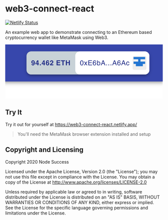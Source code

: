 # web3-connect-react

[![Netlify Status](https://api.netlify.com/api/v1/badges/0c438365-0f20-4382-90b8-7a147843135a/deploy-status)](https://app.netlify.com/sites/web3-connect-react/deploys)

An example web app to demonstrate connecting to an Ethereum based cryptocurrency wallet like MetaMask using Web3.

![GitHub Logo](/images/screenshot.png)

## Try It

Try it out for yourself at https://web3-connect-react.netlify.app/

> You'll need the MetaMask browser extension installed and setup

## Copyright and Licensing

Copyright 2020 Node Success

Licensed under the Apache License, Version 2.0 (the "License");
you may not use this file except in compliance with the License.
You may obtain a copy of the License at <http://www.apache.org/licenses/LICENSE-2.0>

Unless required by applicable law or agreed to in writing, software
distributed under the License is distributed on an "AS IS" BASIS,
WITHOUT WARRANTIES OR CONDITIONS OF ANY KIND, either express or implied.
See the License for the specific language governing permissions and
limitations under the License.
